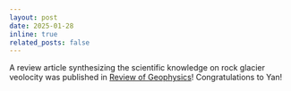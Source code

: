 ```yaml
---
layout: post
date: 2025-01-28 
inline: true
related_posts: false
---
```

A review article synthesizing the scientific knowledge on rock glacier veolocity was published in <a href='https://doi.org/10.1029/2024RG000847' > Review of Geophysics</a>! Congratulations to Yan!
